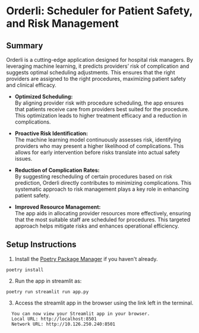 # Orderli: Scheduler for Patient Safety, and Risk Management

## Summary

Orderli is a cutting-edge application designed for hospital risk managers. By leveraging machine learning, it predicts providers’ risk of complication and suggests optimal scheduling adjustments. This ensures that the right providers are assigned to the right procedures, maximizing patient safety and clinical efficacy.

- **Optimized Scheduling:**  
By aligning provider risk with procedure scheduling, the app ensures that patients receive care from providers best suited for the procedure. This optimization leads to higher treatment efficacy and a reduction in complications.

- **Proactive Risk Identification:**  
The machine learning model continuously assesses risk, identifying providers who may present a higher likelihood of complications. This allows for early intervention before risks translate into actual safety issues.

- **Reduction of Complication Rates:**  
By suggesting rescheduling of certain procedures based on risk prediction, Orderli directly contributes to minimizing complications. This systematic approach to risk management plays a key role in enhancing patient safety.

- **Improved Resource Management:**  
The app aids in allocating provider resources more effectively, ensuring that the most suitable staff are scheduled for procedures. This targeted approach helps mitigate risks and enhances operational efficiency.

## Setup Instructions

1. Install the [Poetry Package Manager](https://python-poetry.org) if you haven't already. 

```poetry install```

2. Run the app in streamlit as:

```poetry run streamlit run app.py```

3. Access the streamlit app in the browser using the link left in the terminal.

```
  You can now view your Streamlit app in your browser.
  Local URL: http://localhost:8501
  Network URL: http://10.126.250.240:8501
```